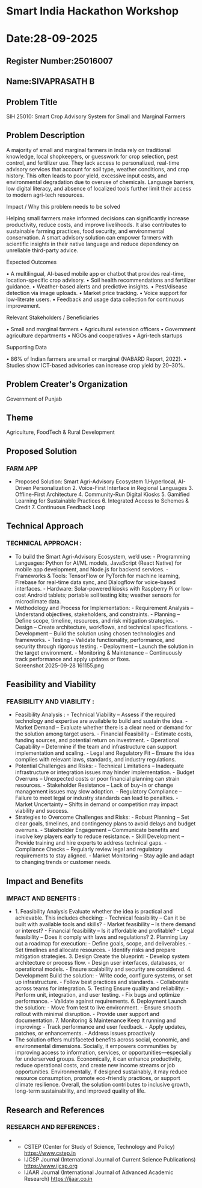 # Smart India Hackathon Workshop
# Date:28-09-2025
## Register Number:25016007
## Name:SIVAPRASATH B
## Problem Title
SIH 25010: Smart Crop Advisory System for Small and Marginal Farmers
## Problem Description
A majority of small and marginal farmers in India rely on traditional knowledge, local shopkeepers, or guesswork for crop selection, pest control, and fertilizer use. They lack access to personalized, real-time advisory services that account for soil type, weather conditions, and crop history. This often leads to poor yield, excessive input costs, and environmental degradation due to overuse of chemicals. Language barriers, low digital literacy, and absence of localized tools further limit their access to modern agri-tech resources.

Impact / Why this problem needs to be solved

Helping small farmers make informed decisions can significantly increase productivity, reduce costs, and improve livelihoods. It also contributes to sustainable farming practices, food security, and environmental conservation. A smart advisory solution can empower farmers with scientific insights in their native language and reduce dependency on unreliable third-party advice.

Expected Outcomes

• A multilingual, AI-based mobile app or chatbot that provides real-time, location-specific crop advisory.
• Soil health recommendations and fertilizer guidance.
• Weather-based alerts and predictive insights.
• Pest/disease detection via image uploads.
• Market price tracking.
• Voice support for low-literate users.
• Feedback and usage data collection for continuous improvement.

Relevant Stakeholders / Beneficiaries

• Small and marginal farmers
• Agricultural extension officers
• Government agriculture departments
• NGOs and cooperatives
• Agri-tech startups

Supporting Data

• 86% of Indian farmers are small or marginal (NABARD Report, 2022).
• Studies show ICT-based advisories can increase crop yield by 20–30%.

## Problem Creater's Organization
Government of Punjab

## Theme
Agriculture, FoodTech & Rural Development

## Proposed Solution
<h3>FARM APP</h3>
<ul><li>Proposed Solution: Smart Agri-Advisory Ecosystem
1.Hyperlocal, AI-Driven Personalization
2. Voice-First Interface in Regional Languages
3. Offline-First Architecture
4. Community-Run Digital Kiosks
5. Gamified Learning for Sustainable Practices
6. Integrated Access to Schemes & Credit
7. Continuous Feedback Loop
</li></ul>

## Technical Approach
<h3>TECHNICAL APPROACH :</h3>
<ul><li>To build the Smart Agri-Advisory Ecosystem, we’d use:
- Programming Languages: Python for AI/ML models, JavaScript (React Native) for mobile app development, and Node.js for backend services.
- Frameworks & Tools: TensorFlow or PyTorch for machine learning, Firebase for real-time data sync, and Dialogflow for voice-based interfaces.
- Hardware: Solar-powered kiosks with Raspberry Pi or low-cost Android tablets; portable soil testing kits; weather sensors for microclimate data.

</li>
<li>Methodology and Process for Implementation:
- Requirement Analysis – Understand objectives, stakeholders, and constraints.
- Planning – Define scope, timeline, resources, and risk mitigation strategies.
- Design – Create architecture, workflows, and technical specifications.
- Development – Build the solution using chosen technologies and frameworks.
- Testing – Validate functionality, performance, and security through rigorous testing.
- Deployment – Launch the solution in the target environment.
- Monitoring & Maintenance – Continuously track performance and apply updates or fixes.
<b></b></li>Screenshot 2025-09-28 161155.png</ul>

## Feasibility and Viability
<h3>FEASIBILITY AND VIABILITY :</h3>
<ul><li>Feasibility Analysis :
- Technical Viability – Assess if the required technology and expertise are available to build and sustain the idea.
- Market Demand – Evaluate whether there is a clear need or demand for the solution among target users.
- Financial Feasibility – Estimate costs, funding sources, and potential return on investment.
- Operational Capability – Determine if the team and infrastructure can support implementation and scaling.
- Legal and Regulatory Fit – Ensure the idea complies with relevant laws, standards, and industry regulations.
</li>
<li>Potential Challenges and Risks:
- Technical Limitations – Inadequate infrastructure or integration issues may hinder implementation.
- Budget Overruns – Unexpected costs or poor financial planning can strain resources.
- Stakeholder Resistance – Lack of buy-in or change management issues may slow adoption.
- Regulatory Compliance – Failure to meet legal or industry standards can lead to penalties.
- Market Uncertainty – Shifts in demand or competition may impact viability and success.
</li>
<li>Strategies to Overcome Challenges and Risks:
- Robust Planning – Set clear goals, timelines, and contingency plans to avoid delays and budget overruns.
- Stakeholder Engagement – Communicate benefits and involve key players early to reduce resistance.
- Skill Development – Provide training and hire experts to address technical gaps.
- Compliance Checks – Regularly review legal and regulatory requirements to stay aligned.
- Market Monitoring – Stay agile and adapt to changing trends or customer needs.
</li></ul>

## Impact and Benefits
<h3>IMPACT AND BENEFITS :</h3>
<ul><li>1. Feasibility Analysis
Evaluate whether the idea is practical and achievable. This includes checking:
- Technical feasibility – Can it be built with available tools and skills?
- Market feasibility – Is there demand or interest?
- Financial feasibility – Is it affordable and profitable?
- Legal feasibility – Does it comply with laws and regulations?
2. Planning
Lay out a roadmap for execution:
- Define goals, scope, and deliverables.
- Set timelines and allocate resources.
- Identify risks and prepare mitigation strategies.
3. Design
Create the blueprint:
- Develop system architecture or process flow.
- Design user interfaces, databases, or operational models.
- Ensure scalability and security are considered.
 4. Development
Build the solution:
- Write code, configure systems, or set up infrastructure.
- Follow best practices and standards.
- Collaborate across teams for integration.
 5. Testing
Ensure quality and reliability:
- Perform unit, integration, and user testing.
- Fix bugs and optimize performance.
- Validate against requirements.
 6. Deployment
Launch the solution:
- Move from test to live environment.
- Ensure smooth rollout with minimal disruption.
- Provide user support and documentation.
7. Monitoring & Maintenance
Keep it running and improving:
- Track performance and user feedback.
- Apply updates, patches, or enhancements.
- Address issues proactively
</li>
<li>The solution offers multifaceted benefits across social, economic, and environmental dimensions. Socially, it empowers communities by improving access to information, services, or opportunities—especially for underserved groups. Economically, it can enhance productivity, reduce operational costs, and create new income streams or job opportunities. Environmentally, if designed sustainably, it may reduce resource consumption, promote eco-friendly practices, or support climate resilience. Overall, the solution contributes to inclusive growth, long-term sustainability, and improved quality of life.</li></ul>

## Research and References
<h3>RESEARCH AND REFERENCES :</h3>
<ul><li>

- CSTEP (Center for Study of Science, Technology and Policy)
       https://www.cstep.in
- IJCSP Journal (International Journal of Current Science Publications)
       https://www.ijcsp.org
- IJAAR Journal (International Journal of Advanced Academic Research)
       https://ijaar.co.in


</li></ul>
